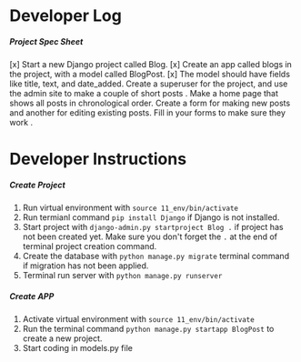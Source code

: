 # Developer Log

##### Project Spec Sheet

[x] Start a new Django project called Blog.
[x] Create an app called blogs in the project, with a model called BlogPost.
[x] The model should have fields like title, text, and date_added.
Create a superuser for the project, and use the admin site to make a couple
of short posts . Make a home page that shows all posts in chronological order.
Create a form for making new posts and another for editing existing posts.
Fill in your forms to make sure they work .

# Developer Instructions

##### Create Project

1. Run virtual environment with `source 11_env/bin/activate`
2. Run termianl command `pip install Django` if Django is not installed.
3. Start project with `django-admin.py startproject Blog .` if project
has not been created yet. Make sure you don't forget the `.` at the end of terminal project creation command.
4. Create the database with `python manage.py migrate` terminal command
if migration has not been applied.
5. Terminal run server with `python manage.py runserver`

##### Create APP

1. Activate virtual environment with `source 11_env/bin/activate`
2. Run the terminal command `python manage.py startapp BlogPost` to
create a new project.
3. Start coding in models.py file




